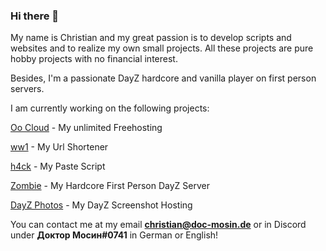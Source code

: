 ### Hi there 👋

My name is Christian and my great passion is to develop scripts and websites and to realize my own small projects. All these projects are pure hobby projects with no financial interest.

Besides, I'm a passionate DayZ hardcore and vanilla player on first person servers.

I am currently working on the following projects:

<a href="https://0o.tf">Oo Cloud</a> - My unlimited Freehosting

<a href="https://ww1.sbs">ww1</a> - My Url Shortener

<a href="https://h4ck.icu">h4ck</a> -  My Paste Script

<a href="https://www.zombie.sbs">Zombie</a> - My Hardcore First Person DayZ Server

<a href="https://dayz.photos">DayZ Photos</a> - My DayZ Screenshot Hosting


You can contact me at my email <b>christian@doc-mosin.de</b> or in Discord under <b>Доктор Мосин#0741</b> in German or English!




